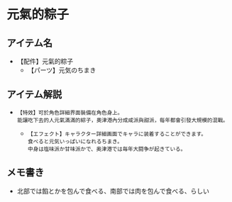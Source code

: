 # 元氣的粽子
## アイテム名
 - 【配件】元氣的粽子
   - 【パーツ】元気のちまき

## アイテム解説
 - ```
   【特效】可於角色詳細界面裝備在角色身上。
   能讓吃下去的人元氣滿滿的綜子，奧津港內分成咸派與甜派，每年都會引發大規模的混戰。 
   ```
   - ```
     【エフェクト】キャラクター詳細画面でキャラに装着することができます。
     食べると元気いっぱいになれるちまき。
     中身は塩味派か甘味派かで、奥津港では毎年大闘争が起きている。
     ```

## メモ書き
 - 北部では餡とかを包んで食べる、南部では肉を包んで食べる、らしい